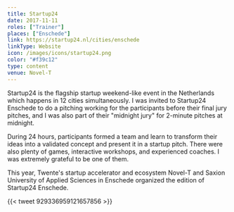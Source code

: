 ```yaml
---
title: Startup24
date: 2017-11-11
roles: ["Trainer"]
places: ["Enschede"]
link: https://startup24.nl/cities/enschede
linkType: Website
icon: /images/icons/startup24.png
color: "#f39c12"
type: content
venue: Novel-T
---
```


Startup24 is the flagship startup weekend-like event in the Netherlands which happens in 12 cities simultaneously. I was invited to Startup24 Enschede to do a pitching working for the participants before their final jury pitches, and I was also part of their "midnight jury" for 2-minute pitches at midnight.

<!--more-->

During 24 hours, participants formed a team and learn to transform their ideas into a validated concept and present it in a startup pitch. There were also plenty of games, interactive workshops, and experienced coaches. I was extremely grateful to be one of them.

This year, Twente's startup accelerator and ecosystem Novel-T and Saxion University of Applied Sciences in Enschede organized the edition of Startup24 Enschede.

{{< tweet 929336959121657856 >}}